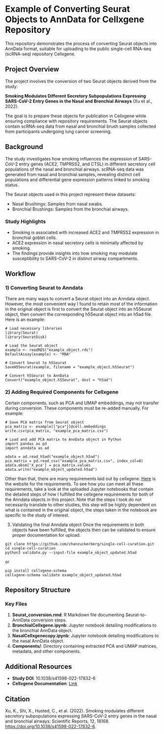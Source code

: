 # Example of Converting Seurat Objects to AnnData for Cellxgene Repository
This repository demonstrates the process of converting Seurat objects into AnnData format, suitable for uploading to the public single-cell RNA-seq (scRNA-seq) repository Cellxgene.

## Project Overview
The project involves the conversion of two Seurat objects derived from the study:

**Smoking Modulates Different Secretory Subpopulations Expressing SARS-CoV-2 Entry Genes in the Nasal and Bronchial Airways** (Xu et al., 2022).

The goal is to prepare these objects for publication in Cellxgene while ensuring compliance with repository requirements. The Seurat objects contain scRNA-seq data from nasal and bronchial brush samples collected from participants undergoing lung cancer screening.

## Background
The study investigates how smoking influences the expression of SARS-CoV-2 entry genes (ACE2, TMPRSS2, and CTSL) in different secretory cell populations of the nasal and bronchial airways. scRNA-seq data was generated from nasal and bronchial samples, revealing distinct cell populations and differential gene expression patterns linked to smoking status.

The Seurat objects used in this project represent these datasets:
- Nasal Brushings: Samples from nasal swabs.
- Bronchial Brushings: Samples from the bronchial airways.

### Study Highlights
- Smoking is associated with increased ACE2 and TMPRSS2 expression in bronchial goblet cells.
- ACE2 expression in nasal secretory cells is minimally affected by smoking.
- The findings provide insights into how smoking may modulate susceptibility to SARS-CoV-2 in distinct airway compartments.


## Workflow
### 1) Converting Seurat to Anndata
There are many ways to convert a Seurat object into an Anndata object. However, the most convenient way I found to retain most of the information in the original object is first to convert the Seurat object into an h5Seurat object, then convert the corresponding h5Seurat object into an h5ad file. Here is an example:
```
# Load necessary libraries
library(Seurat)
library(SeuratDisk)

# Load the Seurat object
example <- readRDS("example_object.rds")
DefaultAssay(example) <- "RNA"

# Convert Seurat to h5Seurat
SaveH5Seurat(example, filename = "example_object.h5Seurat")

# Convert h5Seurat to AnnData
Convert("example_object.h5Seurat", dest = "h5ad")
```

### 2) Adding Required Components for Cellxgene
Certain components, such as PCA and UMAP embeddings, may not transfer during conversion. These components must be re-added manually. For example:
```
# Save PCA matrix from Seurat object
pca_matrix <- example[["pca"]]@cell.embeddings
write.csv(pca_matrix, "example_pca_matrix.csv")

# Load and add PCA matrix to AnnData object in Python
import pandas as pd
import anndata as ad

adata = ad.read_h5ad("example_object.h5ad")
pca_matrix = pd.read_csv("example_pca_matrix.csv", index_col=0)
adata.obsm['X_pca'] = pca_matrix.values
adata.write("example_object_updated.h5ad")
```

Other than that, there are many requirements laid out by cellxgene. [Here](https://cellxgene.cziscience.com/docs/032__Contribute%20and%20Publish%20Data) is the website for the requirements.
To see how you can meet all these requirements, take a look at the uploaded Jupyter notebooks that contain the detailed steps of how I fulfilled the cellxgene requirements for both of the Anndata objects in this project. Note that the steps I took do not necessarily translate to other studies, this step will be highly dependent on what is contained in the original object, the steps taken in the notebook are specific to the study of interest. 

3) Validating the final Anndata object
Once the requirements in both objects have been fulfilled, the objects then can be validated to ensure proper documentation for upload. 
```
git clone https://github.com/chanzuckerberg/single-cell-curation.git
cd single-cell-curation
python3 validate.py --input-file example_object_updated.h5ad
```
or
```
pip install cellxgene-schema
cellxgene-schema validate example_object_updated.h5ad
```

## Repository Structure
### Key Files
1. **Seurat_conversion.rmd**: R Markdown file documenting Seurat-to-AnnData conversion steps.
2. **BronchialCellxgene.ipynb**: Jupyter notebook detailing modifications to the bronchial AnnData object.
3. **NasalCellxgenecopy.ipynb**: Jupyter notebook detailing modifications to the nasal AnnData object.
4. **Components/**: Directory containing extracted PCA and UMAP matrices, metadata, and other components.

## Additional Resources
- **Study DOI**: 10.1038/s41598-022-17832-6
- **Cellxgene Documentation**: [Link](https://cellxgene.cziscience.com/docs/032__Contribute%20and%20Publish%20Data)

## Citation
Xu, K., Shi, X., Husted, C., et al. (2022). Smoking modulates different secretory subpopulations expressing SARS-CoV-2 entry genes in the nasal and bronchial airways. Scientific Reports, 12, 18168. https://doi.org/10.1038/s41598-022-17832-6.
